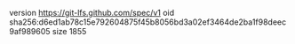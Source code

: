 version https://git-lfs.github.com/spec/v1
oid sha256:d6ed1ab78c15e792604875f45b8056bd3a02ef3464de2ba1f98deec9af989605
size 1855
